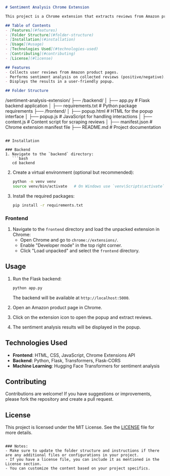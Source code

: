 ```markdown
# Sentiment Analysis Chrome Extension

This project is a Chrome extension that extracts reviews from Amazon product pages and performs sentiment analysis using a Flask backend with a Transformers model.

## Table of Contents
- [Features](#features)
- [Folder Structure](#folder-structure)
- [Installation](#installation)
- [Usage](#usage)
- [Technologies Used](#technologies-used)
- [Contributing](#contributing)
- [License](#license)

## Features
- Collects user reviews from Amazon product pages.
- Performs sentiment analysis on collected reviews (positive/negative).
- Displays the results in a user-friendly popup.

## Folder Structure
```
/sentiment-analysis-extension/
├── /backend/
│   ├── app.py                   # Flask backend application
│   ├── requirements.txt          # Python package requirements
├── /frontend/
│   ├── popup.html               # HTML for the popup interface
│   ├── popup.js                 # JavaScript for handling interactions
│   ├── content.js               # Content script for scraping reviews
│   ├── manifest.json            # Chrome extension manifest file
├── README.md                    # Project documentation
```

## Installation

### Backend
1. Navigate to the `backend` directory:
   ```bash
   cd backend
   ```
2. Create a virtual environment (optional but recommended):
   ```bash
   python -m venv venv
   source venv/bin/activate   # On Windows use `venv\Scripts\activate`
   ```
3. Install the required packages:
   ```bash
   pip install -r requirements.txt
   ```

### Frontend
1. Navigate to the `frontend` directory and load the unpacked extension in Chrome:
   - Open Chrome and go to `chrome://extensions/`.
   - Enable "Developer mode" in the top right corner.
   - Click "Load unpacked" and select the `frontend` directory.

## Usage
1. Run the Flask backend:
   ```bash
   python app.py
   ```
   The backend will be available at `http://localhost:5000`.

2. Open an Amazon product page in Chrome.

3. Click on the extension icon to open the popup and extract reviews.

4. The sentiment analysis results will be displayed in the popup.

## Technologies Used
- **Frontend**: HTML, CSS, JavaScript, Chrome Extensions API
- **Backend**: Python, Flask, Transformers, Flask-CORS
- **Machine Learning**: Hugging Face Transformers for sentiment analysis

## Contributing
Contributions are welcome! If you have suggestions or improvements, please fork the repository and create a pull request.

## License
This project is licensed under the MIT License. See the [LICENSE](LICENSE) file for more details.
```

### Notes:
- Make sure to update the folder structure and instructions if there are any additional files or configurations in your project.
- If you have a license file, you can include it as mentioned in the License section.
- You can customize the content based on your project specifics.